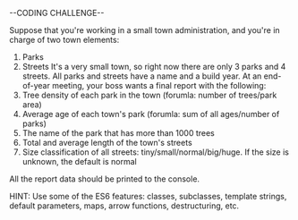 --CODING CHALLENGE--

Suppose that you're working in a small town administration, and you're in charge of two town elements:

1. Parks
2. Streets
   It's a very small town, so right now there are only 3 parks and 4 streets. All parks and streets have a name and a build year.
   At an end-of-year meeting, your boss wants a final report with the following:
3. Tree density of each park in the town (forumla: number of trees/park area)
4. Average age of each town's park (forumla: sum of all ages/number of parks)
5. The name of the park that has more than 1000 trees
6. Total and average length of the town's streets
7. Size classification of all streets: tiny/small/normal/big/huge. If the size is unknown, the default is normal

All the report data should be printed to the console.

HINT: Use some of the ES6 features: classes, subclasses, template strings, default
parameters, maps, arrow functions,
destructuring, etc.
